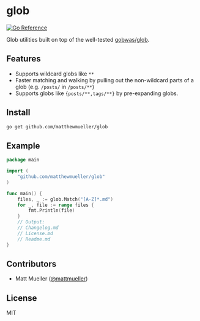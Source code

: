 # glob

[![Go Reference](https://pkg.go.dev/badge/github.com/matthewmueller/glob.svg)](https://pkg.go.dev/github.com/matthewmueller/glob)

Glob utilities built on top of the well-tested [gobwas/glob](https://github.com/gobwas/glob).

## Features

- Supports wildcard globs like `**`
- Faster matching and walking by pulling out the non-wildcard parts of a glob (e.g. `/posts/` in `/posts/**`)
- Supports globs like `{posts/**,tags/**}` by pre-expanding globs.

## Install

```sh
go get github.com/matthewmueller/glob
```

## Example

```go
package main

import (
	"github.com/matthewmueller/glob"
)

func main() {
	files, _ := glob.Match("[A-Z]*.md")
	for _, file := range files {
		fmt.Println(file)
	}
	// Output:
	// Changelog.md
	// License.md
	// Readme.md
}
```

## Contributors

- Matt Mueller ([@mattmueller](https://twitter.com/mattmueller))

## License

MIT

